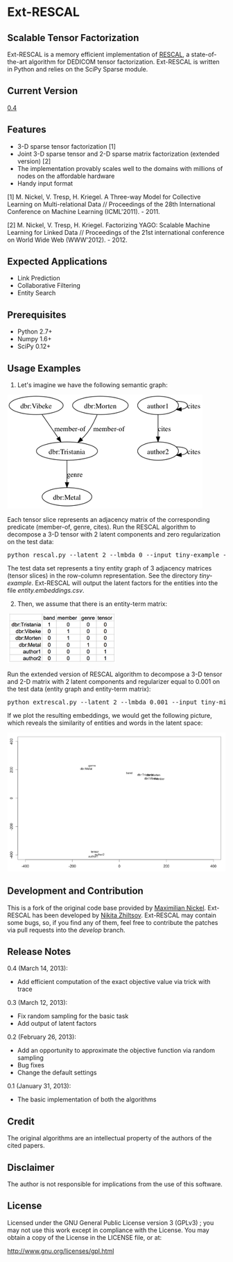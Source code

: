 Ext-RESCAL
=================

Scalable Tensor Factorization
------------------------------

Ext-RESCAL is a memory efficient implementation of [RESCAL](http://www.cip.ifi.lmu.de/~nickel/data/slides-icml2011.pdf), a state-of-the-art algorithm for DEDICOM tensor factorization. Ext-RESCAL is written in Python and relies on the SciPy Sparse module.

Current Version
------------
[0.4](https://github.com/nzhiltsov/Ext-RESCAL/archive/0.4.zip)

Features
------------

* 3-D sparse tensor factorization [1]
* Joint 3-D sparse tensor and 2-D sparse matrix factorization (extended version) [2]
* The implementation provably scales well to the domains with millions of nodes on the affordable hardware
* Handy input format

[1] M. Nickel, V. Tresp, H. Kriegel. A Three-way Model for Collective Learning on Multi-relational Data // Proceedings of the 28th International Conference on Machine Learning (ICML'2011). - 2011. 

[2] M. Nickel, V. Tresp, H. Kriegel. Factorizing YAGO: Scalable Machine Learning for Linked Data // Proceedings of the 21st international conference on World Wide Web (WWW'2012). - 2012.

Expected Applications
----------------------
* Link Prediction
* Collaborative Filtering
* Entity Search

Prerequisites
----------------------
* Python 2.7+
* Numpy 1.6+
* SciPy 0.12+

Usage Examples
----------------------

1) Let's imagine we have the following semantic graph:

![semantic-graph](tiny-mixed-example/semantic-graph.png)

Each tensor slice represents an adjacency matrix of the corresponding predicate (member-of, genre, cites). Run the RESCAL algorithm to decompose a 3-D tensor with 2 latent components and zero regularization on the test data:

<pre>python rescal.py --latent 2 --lmbda 0 --input tiny-example --outputentities entity.embeddings.csv --outputfactors latent.factors.csv --log rescal.log</pre>

The test data set represents a tiny entity graph of 3 adjacency matrices (tensor slices) in the row-column representation. See the directory <i>tiny-example</i>.  Ext-RESCAL will output the latent factors for the entities into the file <i>entity.embeddings.csv</i>.

2) Then, we assume that there is an entity-term matrix:

![entity-term-matrix](tiny-mixed-example/entity-term-matrix.png)

Run the extended version of RESCAL algorithm to decompose a 3-D tensor and 2-D matrix with 2 latent components and regularizer equal to 0.001 on the test data (entity graph and entity-term matrix):

<pre>python extrescal.py --latent 2 --lmbda 0.001 --input tiny-mixed-example --outputentities entity.embeddings.csv --outputterms term.embeddings.csv --outputfactors latent.factors.csv --log extrescal.log</pre>

If we plot the resulting embeddings, we would get the following picture, which reveals the similarity of entities and words in the latent space:

![latent-space-visualization](tiny-mixed-example/TinyMixedExample.png)

Development and Contribution
----------------------

This is a fork of the original code base provided by [Maximilian Nickel](http://www.cip.ifi.lmu.de/~nickel/). Ext-RESCAL has been developed by [Nikita Zhiltsov](http://cll.niimm.ksu.ru/cms/lang/en_US/main/people/zhiltsov). Ext-RESCAL may contain some bugs, so, if you find any of them, feel free to contribute the patches via pull requests into the _develop_ branch.


Release Notes
------------
0.4 (March 14, 2013):

* Add efficient computation of the exact objective value via trick with trace

0.3 (March 12, 2013):

* Fix random sampling for the basic task
* Add output of latent factors

0.2 (February 26, 2013): 

* Add an opportunity to approximate the objective function via random sampling
* Bug fixes
* Change the default settings

0.1 (January 31, 2013):

* The basic implementation of both the algorithms

Credit
----------------------

The original algorithms are an intellectual property of the authors of the cited papers.

Disclaimer
---------------------
The author is not responsible for implications from the use of this software.

License
---------------------

Licensed under the GNU General Public License version 3 (GPLv3) ;
you may not use this work except in compliance with the License.
You may obtain a copy of the License in the LICENSE file, or at:

   http://www.gnu.org/licenses/gpl.html